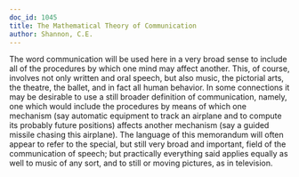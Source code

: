 ```yaml
---
doc_id: 1045
title: The Mathematical Theory of Communication
author: Shannon, C.E.
---
```


The word communication will be used here in a very broad sense
to include all of the procedures by which one mind may affect
another.  This, of course, involves not only written and oral
speech, but also music, the pictorial arts, the theatre, the ballet,
and in fact all human behavior.  In some connections it may be
desirable to use a still broader definition of communication,
namely, one which would include the procedures by means of
which one mechanism (say automatic equipment to track an
airplane and to compute its probably future positions) affects
another mechanism (say a guided missile chasing this airplane).
  The language of this memorandum will often appear to refer to
the special, but still very broad and important, field of the 
communication of speech; but practically everything said applies
equally as well to music of any sort, and to still or moving
pictures, as in television.